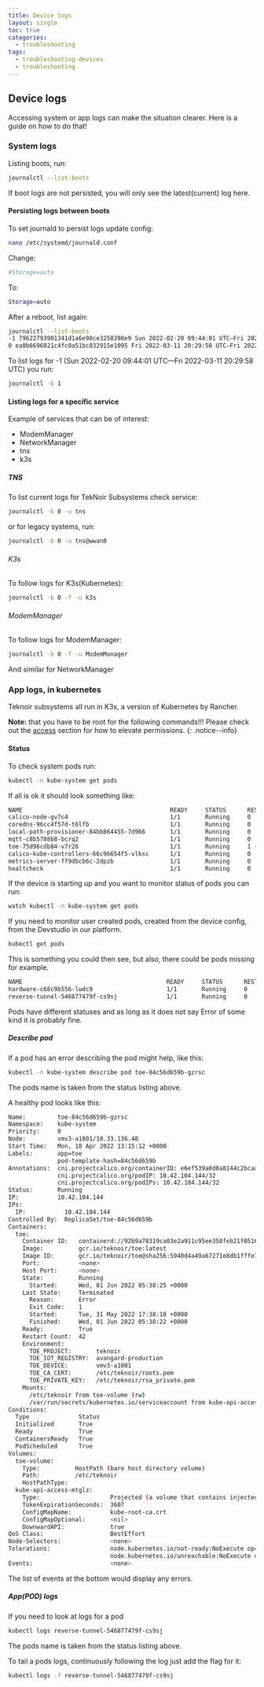 ```yaml
---
title: Device logs
layout: single
toc: true
categories:
  - troubleshooting
tags:
  - troubleshooting-devices
  - troubleshooting
---
```


## Device logs
Accessing system or app logs can make the situation clearer. Here is a guide on how to do that!

### System logs
Listing boots, run:

```bash
journalctl --list-boots
```

If boot logs are not persisted, you will only see the latest(current) log here.

#### Persisting logs between boots

To set journald to persist logs update config:

```bash
nano /etc/systemd/journald.conf
```

Change:

```bash
#Storage=auto
```

To:

```bash
Storage=auto
```

After a reboot, list again:

```bash
journalctl --list-boots
-1 79622793901341d1a6e98ce3258398e9 Sun 2022-02-20 09:44:01 UTC—Fri 2022-03-11 20:29:58 UTC
0 ea8b6696821c4fc0a51bc832915e1095 Fri 2022-03-11 20:29:58 UTC—Fri 2022-03-11 20:35:04 UTC
```

To list logs for -1 (Sun 2022-02-20 09:44:01 UTC—Fri 2022-03-11 20:29:58 UTC) you run:

```bash
journalctl -b 1
```

#### Listing logs for a specific service

Example of services that can be of interest:
 * ModemManager
 * NetworkManager
 * tns
 * k3s
 
##### TNS

To list current logs for TekNoir Subsystems check service:

```bash
journalctl -b 0 -u tns
```

or for legacy systems, run:

```bash
journalctl -b 0 -u tns@wwan0
```

###### K3s

To follow logs for K3s(Kubernetes):

```bash
journalctl -b 0 -f -u k3s
```

###### ModemManager

To follow logs for ModemManager:

```bash
journalctl -b 0 -f -u ModemManager
```

And similar for NetworkManager

### App logs, in kubernetes

Teknoir subsystems all run in K3s, a version of Kubernetes by Rancher.

**Note:** that you have to be root for the following commands!!! Please check out the 
[access](/troubleshooting-devices/device_access/) section for how to elevate permissions.
{: .notice--info}

#### Status

To check system pods run:

```bash
kubectl -n kube-system get pods
```

If all is ok it should look something like:

```bash
NAME                                          READY     STATUS      RESTARTS      AGE
calico-node-gv7c4                             1/1       Running     0             83m
coredns-96cc4f57d-t6lfb                       1/1       Running     0             83m
local-path-provisioner-84bb864455-7d966       1/1       Running     0             83m
mqtt-c8b5788b8-bcrq2                          1/1       Running     0             83m
toe-75d96cdb84-v7r26                          1/1       Running     1 (80m ago)   83m
calico-kube-controllers-66c96654f5-vlksc      1/1       Running     0             83m
metrics-server-ff9dbcb6c-2dpzb                1/1       Running     0             83m
healtcheck                                    1/1       Running     0             80m
```

If the device is starting up and you want to monitor status of pods you can run:

```bash
watch kubectl -n kube-system get pods
```

If you need to monitor user created pods, created from the device config, from the Devstudio in our platform.

```bash
kubectl get pods
```

This is something you could then see, but also, there could be pods missing for example.

```bash
NAME                                         READY     STATUS      RESTARTS     AGE
hardware-c68c9b556-lwdc9                     1/1       Running     0            85m
reverse-tunnel-546877479f-cs9sj              1/1       Running     0            85m
```

Pods have different statuses and as long as it does not say Error of some kind it is probably fine.

##### Describe pod

If a pod has an error describing the pod might help, like this:

```bash
kubectl -n kube-system describe pod toe-84c56d659b-gzrsc
```

The pods name is taken from the status listing above.

A healthy pod looks like this:

```bash
Name:         toe-84c56d659b-gzrsc
Namespace:    kube-system
Priority:     0
Node:         vmv3-a1001/10.33.136.48
Start Time:   Mon, 18 Apr 2022 13:15:12 +0000
Labels:       app=toe
              pod-template-hash=84c56d659b
Annotations:  cni.projectcalico.org/containerID: e6ef539a0d8a8144c2bcaa5bf3fc2976982ace4c3a7fcf75ad5d744a6a09530d
              cni.projectcalico.org/podIP: 10.42.104.144/32
              cni.projectcalico.org/podIPs: 10.42.104.144/32
Status:       Running
IP:           10.42.104.144
IPs:
  IP:           10.42.104.144
Controlled By:  ReplicaSet/toe-84c56d659b
Containers:
  toe:
    Container ID:   containerd://92b9a78319ca03e2a911c95ee358feb21f051636f9d6ea0cfb55444f5bb4183d
    Image:          gcr.io/teknoir/toe:latest
    Image ID:       gcr.io/teknoir/toe@sha256:5940d4a49a67271e8db1fffe78fde8066995dd5e18fe26f9625c69b0b41f15ec
    Port:           <none>
    Host Port:      <none>
    State:          Running
      Started:      Wed, 01 Jun 2022 05:38:25 +0000
    Last State:     Terminated
      Reason:       Error
      Exit Code:    1
      Started:      Tue, 31 May 2022 17:38:18 +0000
      Finished:     Wed, 01 Jun 2022 05:38:22 +0000
    Ready:          True
    Restart Count:  42
    Environment:
      TOE_PROJECT:       teknoir
      TOE_IOT_REGISTRY:  avangard-production
      TOE_DEVICE:        vmv3-a1001
      TOE_CA_CERT:       /etc/teknoir/roots.pem
      TOE_PRIVATE_KEY:   /etc/teknoir/rsa_private.pem
    Mounts:
      /etc/teknoir from toe-volume (rw)
      /var/run/secrets/kubernetes.io/serviceaccount from kube-api-access-mtglz (ro)
Conditions:
  Type              Status
  Initialized       True
  Ready             True
  ContainersReady   True
  PodScheduled      True
Volumes:
  toe-volume:
    Type:          HostPath (bare host directory volume)
    Path:          /etc/teknoir
    HostPathType:
  kube-api-access-mtglz:
    Type:                    Projected (a volume that contains injected data from multiple sources)
    TokenExpirationSeconds:  3607
    ConfigMapName:           kube-root-ca.crt
    ConfigMapOptional:       <nil>
    DownwardAPI:             true
QoS Class:                   BestEffort
Node-Selectors:              <none>
Tolerations:                 node.kubernetes.io/not-ready:NoExecute op=Exists for 300s
                             node.kubernetes.io/unreachable:NoExecute op=Exists for 300s
Events:                      <none>
```

The list of events at the bottom would display any errors.

##### App(POD) logs

If you need to look at logs for a pod

```bash
kubectl logs reverse-tunnel-546877479f-cs9sj
```

The pods name is taken from the status listing above.

To tail a pods logs, continuously following the log just add the flag for it:

```bash
kubectl logs -f reverse-tunnel-546877479f-cs9sj 
```